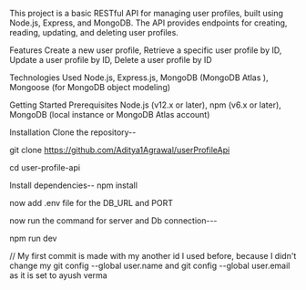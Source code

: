 This project is a basic RESTful API for managing user profiles, built using Node.js, Express, and MongoDB. The API provides endpoints for creating, reading, updating, and deleting user profiles.

Features
Create a new user profile,
Retrieve a specific user profile by ID,
Update a user profile by ID,
Delete a user profile by ID

Technologies Used
Node.js,
Express.js,
MongoDB (MongoDB Atlas ),
Mongoose (for MongoDB object modeling)

Getting Started
Prerequisites
Node.js (v12.x or later),
npm (v6.x or later),
MongoDB (local instance or MongoDB Atlas account)

Installation
Clone the repository--

git clone https://github.com/Aditya1Agrawal/userProfileApi

cd user-profile-api

Install dependencies--
npm install

now add .env file for the DB_URL and PORT

now run the command for server and Db connection---

npm run dev

// My first commit is made with my another id I used before, because I didn't change my git config --global user.name and git config --global user.email as it is set to ayush verma

